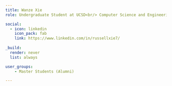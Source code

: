 ```yaml
---
title: Wanze Xie
role: Undergraduate Student at UCSD<br/> Computer Science and Engineering

social:
  - icon: linkedin
    icon_pack: fab
    link: https://www.linkedin.com/in/russellxie7/
    
_build:
  render: never
  list: always

user_groups:
    - Master Students (Alumni)

---
```

